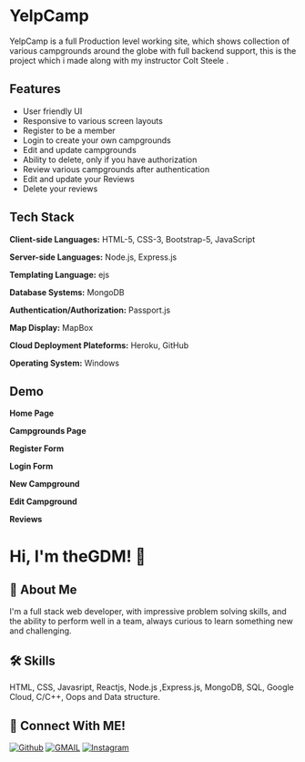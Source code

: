 # YelpCamp
YelpCamp is a full Production level working site, which shows collection of various campgrounds around the 
globe with full backend support, this is the project which i made along with my instructor Colt Steele .

## Features

- User friendly UI
- Responsive to various screen layouts
- Register to be a member
- Login to create your own campgrounds
- Edit and update campgrounds
- Ability to delete, only if you have authorization
- Review various campgrounds after authentication
- Edit and update your Reviews
- Delete your reviews

  
## Tech Stack

**Client-side Languages:** HTML-5, CSS-3, Bootstrap-5, JavaScript

**Server-side Languages:** Node.js, Express.js

**Templating Language:** ejs

**Database Systems:** MongoDB

**Authentication/Authorization:** Passport.js

**Map Display:** MapBox

**Cloud Deployment Plateforms:** Heroku, GitHub

**Operating System:** Windows



  
## Demo

**Home Page**

**Campgrounds Page**

**Register Form**

**Login Form**

**New Campground**

**Edit Campground**

**Reviews**

  
# Hi, I'm theGDM! 👋

  
## 🚀 About Me
I'm a full stack web developer, with impressive problem solving skills,
and the ability to perform well in a team, always curious to learn something new and challenging.


  
## 🛠 Skills
HTML, CSS, Javasript, Reactjs, Node.js ,Express.js, MongoDB, SQL, Google Cloud, C/C++, Oops and Data structure.

  
## 🔗 Connect With ME!
[![Github](https://img.shields.io/badge/github-000?style=for-the-badge&logo=github&logoColor=)](https://github.com/theGDM)
[![GMAIL](https://img.shields.io/badge/Gmail-ea4335?style=for-the-badge&logo=gmail&logoColor=white)](mailto:gyandeepmehra370@gmail.com)
[![Instagram](https://img.shields.io/badge/Instagram-cc0465?style=for-the-badge&logo=instagram&logoColor=white)](https://instagram.com/gdmstore00)

  